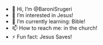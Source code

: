 - 👋 Hi, I’m @BaroniSrugeri
- 👀 I’m interested in Jesus!
- 🌱 I’m currently learning: Bible!
- 📫 How to reach me: in the church!
- ⚡ Fun fact: Jesus Saves!

